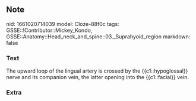 ## Note
nid: 1661020714039
model: Cloze-88f0c
tags: GSSE::!Contributor::Mickey_Kondo, GSSE::Anatomy::Head_neck_and_spine::03._Suprahyoid_region
markdown: false

### Text
The upward loop of the lingual artery is crossed by the {{c1::hypoglossal}} nerve and its companion vein, the latter opening into the {{c1::facial}} vein.

### Extra

